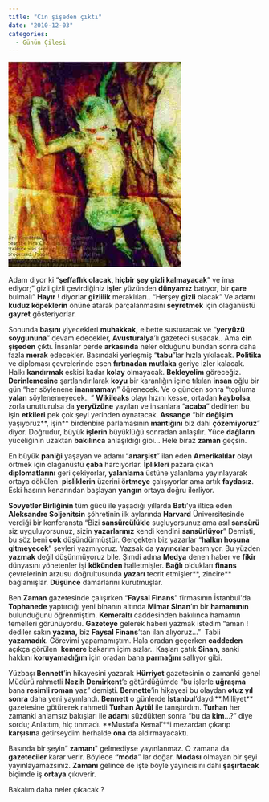```yaml
---
title: "Cin şişeden çıktı"
date: "2010-12-03"
categories: 
  - Günün Çilesi
---
```


[![cinler-alemi.jpg](../uploads/2010/12/cinler-alemi.jpg)](../uploads/2010/12/cinler-alemi.jpg "cinler-alemi.jpg")

Adam diyor ki “**şeffaflık olacak, hiçbir şey gizli kalmayacak**” ve ima ediyor;” gizli gizli çevirdiğiniz **işler** yüzünden **dünyamız** batıyor, bir **çare** bulmalı” **Hayır** ! diyorlar **gizlilik** meraklıları.. “Herşey **gizli** olacak” Ve adamı **kuduz köpeklerin** önüne atarak parçalanmasını **seyretmek** için olağanüstü **gayret** gösteriyorlar.

Sonunda **başını** yiyecekleri **muhakkak,** elbette susturacak ve “**yeryüzü soygununa**” devam edecekler, **Avusturalya**’lı gazeteci susacak.. Ama **cin şişeden** çıktı. İnsanlar perde **arkasında** neler olduğunu bundan sonra daha fazla **merak** edecekler. Basındaki yerleşmiş “**tabu**”lar hızla yıkılacak. **Politika** ve diploması çevrelerinde esen **fırtınadan** **mutlaka** geriye izler kalacak. Halkı **kandırmak** eskisi kadar **kolay** olmayacak. **Bekleyelim** göreceğiz. **Derinlemesine** şartlandırılarak **koyu** bir karanlığın içine tıkılan **insan** oğlu bir gün “her söylenene **inanmamayı**” öğrenecek. Ve o günden sonra “topluma **yalan** söylenemeyecek.. ” **Wikileaks** olayı hızını kesse, ortadan **kaybolsa**, zorla unutturulsa da **yeryüzüne** yayılan ve insanlara “**acaba**” dedirten bu işin **etkileri** pek çok şeyi yerinden oynatacak. **Assange** “bir **değişim** yaşıyoruz**, işin** birdenbire parlamasının **mantığını** biz dahi **çözemiyoruz**” diyor. Doğrudur, büyük **işlerin** büyüklüğü sonradan anlaşılır. Yüce **dağların** yüceliğinin uzaktan **bakılınca** anlaşıldığı gibi… Hele biraz **zaman** geçsin.

En büyük **paniği** yaşayan ve adamı “**anarşist**” ilan eden **Amerikalılar** olayı örtmek için olağanüstü **çaba** harcıyorlar. **İplikleri** pazara çıkan **diplomatlarını** geri çekiyorlar, **yalanlama** üstüne yalanlama yayınlayarak ortaya dökülen  **pisliklerin** üzerini ö**rtmeye** çalışıyorlar ama artık **faydasız**. Eski hasırın kenarından başlayan **yangın** ortaya doğru ilerliyor.

**Sovyetler Birliğinin** tüm gücü ile yaşadığı yıllarda **Batı**’ya iltica eden **Aleksandre Soljenitsin** şöhretinin ilk aylarında **Harvard** Üniversitesinde verdiği bir konferansta “Bizi **sansürcülükle** suçluyorsunuz ama asıl **sansürü** siz uyguluyorsunuz, sizin **yazarlarınız** kendi kendini **sansürlüyor**” Demişti, bu söz beni **çok** düşündürmüştür. Gerçekten biz yazarlar “**halkın hoşuna gitmeyecek**” şeyleri yazmıyoruz. Yazsak da **yayıncılar** basmıyor. Bu yüzden **yazmak** değil düşünmüyoruz bile. Şimdi adına **Medya** denen haber ve **fikir** dünyasını yönetenler işi **kökünden** halletmişler. **Bağlı** oldukları **finans** çevrelerinin arzusu doğrultusunda **yazarı** tecrit etmişler**, zincire** bağlamışlar. **Düşünce** damarlarını kurutmuşlar.

Ben **Zaman** gazetesinde çalışırken “**Faysal Finans**” firmasının İstanbul'da **Tophanede** yaptırdığı yeni binanın altında **Mimar Sinan**’ın bir **hamamının** bulunduğunu öğrenmiştim. **Kemeraltı** caddesinden bakılınca hamamın temelleri görünüyordu. **Gazeteye** gelerek haberi yazmak istedim “aman ! dediler sakın **yazma,** biz **Faysal Finans**’tan ilan alıyoruz…”  Tabii **yazamadık**. Görevimi yapamamıştım. Hala oradan geçerken **caddeden** açıkça görülen  **kemere** bakarım içim sızlar.. Kaşları çatık **Sinan,** sanki hakkını **koruyamadığım** için oradan bana **parmağını** sallıyor gibi.

Yüzbaşı **Bennett**’in hikayesini yazarak **Hürriyet** gazetesinin o zamanki genel Müdürü rahmetli **Nezih Demirkent**’e götürdüğümde “bu işlerle **uğraşma** bana **resimli roman** yaz” demişti. **Bennette**’in hikayesi bu olaydan **otuz yıl sonra** daha yeni yayınlandı. **Bennett** o günlerde **İstanbul**’daydı**.Milliyet** gazetesine götürerek rahmetli **Turhan Aytül** ile tanıştırdım. **Turhan** her zamanki anlamsız bakışları ile **adamı** süzdükten sonra “bu da **kim**…?” diye sordu; Anlattım, hiç tınmadı. **Mustafa Kemal’**i mezardan çıkarıp **karşısın**a getirseydim herhalde **ona** da aldırmayacaktı.

Basında bir şeyin” **zamanı**" gelmediyse yayınlanmaz. O zamana da **gazeteciler** karar verir. Böylece **“moda**” lar doğar. **Modası** olmayan bir şeyi yayınlayamazsınız. **Zamanı** gelince de işte böyle yayıncısını dahi **şaşırtacak** biçimde iş **ortaya** çıkıverir.

Bakalım daha neler çıkacak ?
